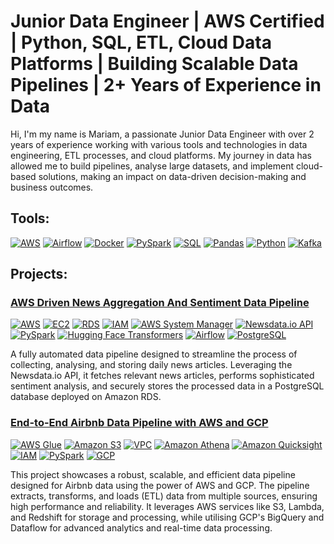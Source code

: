 
# Junior Data Engineer | AWS Certified | Python, SQL, ETL, Cloud Data Platforms | Building Scalable Data Pipelines | 2+ Years of Experience in Data 


Hi, I'm my name is Mariam, a passionate Junior Data Engineer with over 2 years of experience working with various tools and technologies in data engineering, ETL processes, and cloud platforms. My journey in data has allowed me to build pipelines, analyse large datasets, and implement cloud-based solutions, making an impact on data-driven decision-making and business outcomes.


## Tools:

[![AWS](https://img.shields.io/badge/AWS-004080?style=for-the-badge&logo=amazon-aws)](https://aws.amazon.com/)
[![Airflow](https://img.shields.io/badge/Airflow-FF4500?style=for-the-badge&logo=apache-airflow)](https://airflow.apache.org/)
[![Docker](https://img.shields.io/badge/Docker-2496ED?style=for-the-badge&logo=docker)](https://www.docker.com/)
[![PySpark](https://img.shields.io/badge/PySpark-D2691E?style=for-the-badge&logo=apache-spark)](https://spark.apache.org/docs/latest/api/python/)
[![SQL](https://img.shields.io/badge/SQL-0066CC?style=for-the-badge&logo=database)](https://www.sql.org/)
[![Pandas](https://img.shields.io/badge/Pandas-150458?style=for-the-badge&logo=pandas)](https://pandas.pydata.org/)
[![Python](https://img.shields.io/badge/Python-3776AB?style=for-the-badge&logo=python)](https://www.python.org/)
[![Kafka](https://img.shields.io/badge/Kafka-231F20?style=for-the-badge&logo=apache-kafka)](https://kafka.apache.org/)



## Projects:

### [AWS Driven News Aggregation And Sentiment Data Pipeline](https://github.com/mariambadmusk/aws_driven_news_aggregation_and_sentiment_analysis_platform_data_pipeline)

[![AWS](https://img.shields.io/badge/AWS-004080?style=for-the-badge)](https://aws.amazon.com/)
[![EC2](https://img.shields.io/badge/EC2-0066CC?style=for-the-badge)](https://aws.amazon.com/ec2/)
[![RDS](https://img.shields.io/badge/RDS-FF6347?style=for-the-badge)](https://aws.amazon.com/rds/)
[![IAM](https://img.shields.io/badge/IAM-8B4513?style=for-the-badge)](https://aws.amazon.com/iam/)
[![AWS System Manager](https://img.shields.io/badge/AWS_System_Manager-2E8B57?style=for-the-badge)](https://aws.amazon.com/systems-manager/)
[![Newsdata.io API](https://img.shields.io/badge/Newsdata.io_API-FFA07A?style=for-the-badge)](https://newsdata.io/)
[![PySpark](https://img.shields.io/badge/PySpark-D2691E?style=for-the-badge)](https://spark.apache.org/docs/latest/api/python/)
[![Hugging Face Transformers](https://img.shields.io/badge/Hugging_Face_Transformers-5F9EA0?style=for-the-badge)](https://huggingface.co/)
[![Airflow](https://img.shields.io/badge/Airflow-FF4500?style=for-the-badge)](https://airflow.apache.org/)
[![PostgreSQL](https://img.shields.io/badge/PostgreSQL-6A5ACD?style=for-the-badge)](https://www.postgresql.org/)

A fully automated data pipeline designed to streamline the process of collecting, analysing, and storing daily news articles. Leveraging the Newsdata.io API, it fetches relevant news articles, performs sophisticated sentiment analysis, and securely stores the processed data in a PostgreSQL database deployed on Amazon RDS. 


### [End-to-End Airbnb Data Pipeline with AWS and GCP](https://github.com/mariambadmusk/end_to_end_airbnb_data_pipeline_with_aws_and_gcp-)
  <!-- Tab Section -->
  [![AWS Glue](https://img.shields.io/badge/AWS_Glue-1E4D6B?style=for-the-badge&logo=amazon-aws)](https://aws.amazon.com/glue/)
  [![Amazon S3](https://img.shields.io/badge/Amazon_S3-228B22?style=for-the-badge&logo=amazon-aws)](https://aws.amazon.com/s3/)
  [![VPC](https://img.shields.io/badge/VPC-8B0000?style=for-the-badge)](https://aws.amazon.com/vpc/)
  [![Amazon Athena](https://img.shields.io/badge/Amazon_Athena-4B0082?style=for-the-badge)](https://aws.amazon.com/athena/)
  [![Amazon Quicksight](https://img.shields.io/badge/Amazon_Quicksight-FF8C00?style=for-the-badge)](https://aws.amazon.com/quicksight/)
  [![IAM](https://img.shields.io/badge/IAM-483D8B?style=for-the-badge)](https://aws.amazon.com/iam/)
  [![PySpark](https://img.shields.io/badge/PySpark-2E8B57?style=for-the-badge)](https://spark.apache.org/docs/latest/api/python/)
  [![GCP](https://img.shields.io/badge/GCP-4682B4?style=for-the-badge)](https://cloud.google.com/)

This project showcases a robust, scalable, and efficient data pipeline designed for Airbnb data using the power of AWS and GCP. The pipeline extracts, transforms, and loads (ETL) data from multiple sources, ensuring high performance and reliability. It leverages AWS services like S3, Lambda, and Redshift for storage and processing, while utilising GCP's BigQuery and Dataflow for advanced analytics and real-time data processing. 


